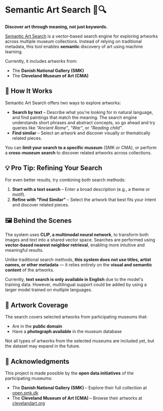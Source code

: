 # Semantic Art Search 🎨🔍

**Discover art through meaning, not just keywords.**

[Semantic Art Search](https://semantic-art-search.kristianms.com) is a vector-based search engine for exploring artworks across multiple museum collections. Instead of relying on traditional metadata, this tool enables **semantic** discovery of art using machine learning.

Currently, it includes artworks from:

- The **Danish National Gallery (SMK)**
- The **Cleveland Museum of Art (CMA)**

## 🔎 How It Works
Semantic Art Search offers two ways to explore artworks:
- **Search by text** – Describe what you're looking for in natural language, and find paintings that match the meaning. The search engine understands short phrases and abstract concepts, so go ahead and try queries like *"Ancient Rome"*, *"War"*, or *"Reading child"*.
- **Find similar** – Select an artwork and discover visually or thematically related pieces.

You can **limit your search to a specific museum** (SMK or CMA), or perform a **cross-museum search** to discover related artworks across collections.

## 💡 Pro Tip: Refining Your Search
For even better results, try combining both search methods:
1. **Start with a text search** – Enter a broad description (e.g., a theme or motif).
2. **Refine with "Find Similar"** – Select the artwork that best fits your intent and discover related pieces.

## 🖼️ Behind the Scenes
The system uses **CLIP, a multimodal neural network**, to transform both images and text into a shared vector space. Searches are performed using **vector-based nearest neighbor retrieval**, enabling more intuitive and meaningful results.

Unlike traditional search methods, **this system does not use titles, artist names, or other metadata** — it relies entirely on the **visual and semantic content** of the artworks.

Currently, **text search is only available in English** due to the model's training data. However, multilingual support could be added by using a larger model trained on multiple languages.

## 🎨 Artwork Coverage
The search covers selected artworks from participating museums that:
- Are in the **public domain**
- Have a **photograph available** in the museum database

Not all types of artworks from the selected museums are included yet, but the dataset may expand in the future.

## 🙌 Acknowledgments
This project is made possible by the **open data initiatives** of the participating museums:

- The **Danish National Gallery (SMK)** – Explore their full collection at [open.smk.dk](https://open.smk.dk/)
- The **Cleveland Museum of Art (CMA)** – Browse their artworks at [clevelandart.org](https://www.clevelandart.org/)

